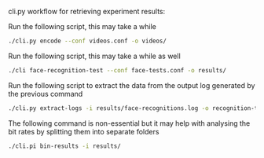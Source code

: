 cli.py workflow for retrieving experiment results:

Run the following script, this may take a while
```bash
./cli.py encode --conf videos.conf -o videos/
```

Run the following script, this may take a while as well
```bash
./cli face-recognition-test --conf face-tests.conf -o results/
```

Run the following script to extract the data from the output log generated by the previous command
```bash
./cli.py extract-logs -i results/face-recognitions.log -o recognition-test-data.csv
```

The following command is non-essential but it may help with analysing the bit rates by splitting them into separate folders
```bash
./cli.pi bin-results -i results/
```
